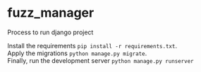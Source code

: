 # fuzz_manager

Process to run django project

   Install the requirements             `pip install -r requirements.txt`.<br/>
   Apply the migrations                 `python manage.py migrate`.<br/>
   Finally, run the development server  `python manage.py runserver`<br/>
